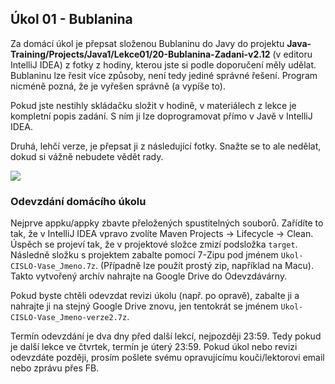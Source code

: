 Úkol 01 - Bublanina
-------------------

Za domácí úkol je přepsat složenou Bublaninu do Javy do projektu
**Java-Training/Projects/Java1/Lekce01/20-Bublanina-Zadani-v2.12** (v editoru IntelliJ IDEA) z fotky z hodiny, kterou
jste si podle doporučení měly udělat. Bublaninu lze řesit více způsoby, není tedy jediné správné řešení. Program nicméně
pozná, že je vyřešen správně (a vypíše to).

Pokud jste nestihly skládačku složit v hodině, v materiálech z lekce je kompletní popis zadání. S ním ji lze
doprogramovat přímo v Javě v IntelliJ IDEA.

Druhá, lehčí verze, je přepsat ji z následující fotky. Snažte se to ale nedělat, dokud si vážně nebudete vědět rady.

[![](img/ukol01-bublanina-fotka-nahled.jpg)](img/ukol01-bublanina-fotka.jpg)


### Odevzdání domácího úkolu

Nejprve appku/appky zbavte přeložených spustitelných souborů. Zařídíte to tak, že v IntelliJ IDEA vpravo zvolíte Maven
Projects -> Lifecycle -> Clean. Úspěch se projeví tak, že v projektové složce zmizí podsložka `target`. Následně složku
s projektem zabalte pomocí 7-Zipu pod jménem `Ukol-CISLO-Vase_Jmeno.7z`. (Případně lze použít prostý zip, například na
Macu). Takto vytvořený archív nahrajte na Google Drive do Odevzdávárny.

Pokud byste chtěli odevzdat revizi úkolu (např. po opravě), zabalte ji a nahrajte ji na stejný Google Drive znovu, jen
tentokrát se jménem `Ukol-CISLO-Vase_Jmeno-verze2.7z`.

Termín odevzdání je dva dny před další lekcí, nejpozději 23:59. Tedy pokud je další lekce ve čtvrtek, termín je úterý
23:59. Pokud úkol nebo revizi odevzdáte později, prosím pošlete svému opravujícímu kouči/lektorovi email nebo zprávu
přes FB.
